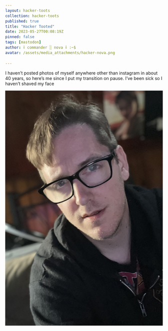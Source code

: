 ```yaml
---
layout: hacker-toots
collection: hacker-toots
published: true
title: "Hacker Tooted"
date: 2023-05-27T00:08:19Z
pinned: false
tags: [mastodon]
author: ⸸ commander ░ nova ⸸ :~$
avatar: /assets/media_attachments/hacker-nova.png

---
```


<p>I haven’t posted photos of myself anywhere other than instagram in about 40 years, so here’s me since I put my transition on pause. I’ve been sick so I haven’t shaved my face</p>

![media](/assets/media_attachments/files/110/437/732/087/933/896/original/24e0fb67ea8f41be.png)
